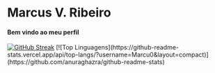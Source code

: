 <h1>Marcus V. Ribeiro</h1>

<h4>Bem vindo ao meu perfil</h4>
<a href="https://git.io/streak-stats"><img src="https://streak-stats.demolab.com?user=Marcu0&theme=black-ice&hide_border=true&locale=pt_BR&date_format=j%20M%5B%20Y%5D&mode=weekly" alt="GitHub Streak" /></a>
[![Top Linguagens](https://github-readme-stats.vercel.app/api/top-langs/?username=Marcu0&layout=compact)](https://github.com/anuraghazra/github-readme-stats)
